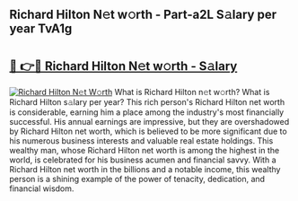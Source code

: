 ## Richard Hilton N𝚎t w𝚘rth - Part-a2L S𝚊lary per year TvA1g

# <h2><a href="http://gc1aby9.nevu.top/?p=Richard+Hilton">🔗 👉🔴 Richard Hilton N𝚎t w𝚘rth - S𝚊lary</a></h2>

[![Richard Hilton N𝚎t W𝚘rth](https://i.imgur.com/Oavwk0R.jpeg)](http://gc1aby9.nevu.top/?p=Richard+Hilton)
What is Richard Hilton n𝚎t w𝚘rth? What is Richard Hilton s𝚊lary per year?
This rich person's Richard Hilton net worth is considerable, earning him a place among the industry's most financially successful. His annual earnings are impressive, but they are overshadowed by Richard Hilton net worth, which is believed to be more significant due to his numerous business interests and valuable real estate holdings. This wealthy man, whose Richard Hilton net worth is among the highest in the world, is celebrated for his business acumen and financial savvy. With a Richard Hilton net worth in the billions and a notable income, this wealthy person is a shining example of the power of tenacity, dedication, and financial wisdom.
